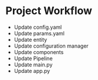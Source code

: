 # Project Workflow

* Update config.yaml
* Update params.yaml
* Update entity
* Update configuration manager
* Update components
* Update Pipeline
* Update main.py
* Update app.py


